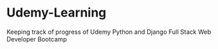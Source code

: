 # Udemy-Learning

Keeping track of progress of Udemy Python and Django Full Stack Web Developer Bootcamp
